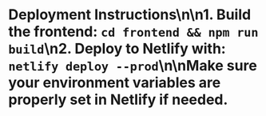 # Deployment Instructions\n\n1. Build the frontend: `cd frontend && npm run build`\n2. Deploy to Netlify with: `netlify deploy --prod`\n\nMake sure your environment variables are properly set in Netlify if needed.
